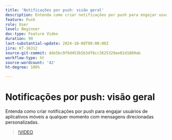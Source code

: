 ```yaml
---
title: 'Notificações por push: visão geral'
description: Entenda como criar notificações por push para engajar usuários de aplicativos móveis a qualquer momento com mensagens direcionadas personalizadas.
feature: Push
role: User
level: Beginner
doc-type: Feature Video
duration: 99
last-substantial-update: 2024-10-08T00:00:00Z
jira: KT-16312
source-git-commit: dde5bc9f9d453b5b3df8cc3625329ee81d1889ab
workflow-type: ht
source-wordcount: '42'
ht-degree: 100%

---
```



# Notificações por push: visão geral

Entenda como criar notificações por push para engajar usuários de aplicativos móveis a qualquer momento com mensagens direcionadas personalizadas.

>[!VIDEO](https://video.tv.adobe.com/v/3432679/?learn=on)
